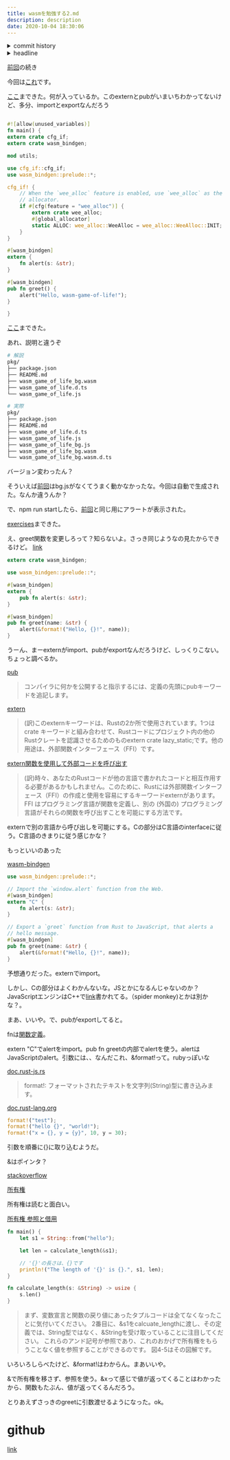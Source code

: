 ```yaml
---
title: wasmを勉強する2.md
description: description
date: 2020-10-04 18:30:06
---
```

<!-- history area start -->
<details><summary>commit history</summary><div><ol>
<li>2020/10/04 18:20:42 51af4f7</li>
</ol></div></details>
<!-- history area end -->
<!-- toc area start -->
<details><summary>headline</summary><div>
<!-- START doctoc generated TOC please keep comment here to allow auto update -->
<!-- DON'T EDIT THIS SECTION, INSTEAD RE-RUN doctoc TO UPDATE -->


- [github](#github)

<!-- END doctoc generated TOC please keep comment here to allow auto update -->

</div></details>

<!-- toc area end -->
[前回](/20201004145825-wasmを勉強する)の続き

今回は[これ](https://rustwasm.github.io/book/game-of-life/setup.html)です。

[ここ](https://rustwasm.github.io/book/game-of-life/hello-world.html#whats-inside)まできた。何が入っているか。このexternとpubがいまいちわかってないけど、多分、importとexportなんだろう

```rust

#![allow(unused_variables)]
fn main() {
extern crate cfg_if;
extern crate wasm_bindgen;

mod utils;

use cfg_if::cfg_if;
use wasm_bindgen::prelude::*;

cfg_if! {
    // When the `wee_alloc` feature is enabled, use `wee_alloc` as the global
    // allocator.
    if #[cfg(feature = "wee_alloc")] {
        extern crate wee_alloc;
        #[global_allocator]
        static ALLOC: wee_alloc::WeeAlloc = wee_alloc::WeeAlloc::INIT;
    }
}

#[wasm_bindgen]
extern {
    fn alert(s: &str);
}

#[wasm_bindgen]
pub fn greet() {
    alert("Hello, wasm-game-of-life!");
}

}
```

[ここ](https://rustwasm.github.io/book/game-of-life/hello-world.html#build-the-project)まできた。

あれ、説明と違うぞ

```bash
# 解説
pkg/
├── package.json
├── README.md
├── wasm_game_of_life_bg.wasm
├── wasm_game_of_life.d.ts
└── wasm_game_of_life.js
```


```bash
# 実際
pkg/
├── package.json
├── README.md
├── wasm_game_of_life.d.ts
├── wasm_game_of_life.js
├── wasm_game_of_life_bg.js
├── wasm_game_of_life_bg.wasm
└── wasm_game_of_life_bg.wasm.d.ts
```

バージョン変わったん？

そういえば[前回](/20201004145825-wasmを勉強する)はbg.jsがなくてうまく動かなかったな。今回は自動で生成された。なんか違うんか？

で、npm run startしたら、[前回](/20201004145825-wasmを勉強する)と同じ用にアラートが表示された。

[exercises](https://rustwasm.github.io/book/game-of-life/hello-world.html#exercises)まできた。

え、greet関数を変更しろって？知らないよ。さっき同じようなの見たからできるけど。 [link](https://developer.mozilla.org/ja/docs/WebAssembly/Rust_to_wasm)

```rust
extern crate wasm_bindgen;

use wasm_bindgen::prelude::*;

#[wasm_bindgen]
extern {
    pub fn alert(s: &str);
}

#[wasm_bindgen]
pub fn greet(name: &str) {
    alert(&format!("Hello, {}!", name));
}
```

うーん、まーexternがimport、pubがexportなんだろうけど、しっくりこない。ちょっと調べるか。

[pub](https://doc.rust-jp.rs/book/second-edition/ch07-02-controlling-visibility-with-pub.html#a%E9%96%A2%E6%95%B0%E3%82%92%E5%85%AC%E9%96%8B%E3%81%AB%E3%81%99%E3%82%8B)

> コンパイラに何かを公開すると指示するには、定義の先頭にpubキーワードを追記します。

[extern](https://doc.rust-lang.org/std/keyword.extern.html)

> (訳)このexternキーワードは、Rustの2か所で使用されています。1つはcrate キーワードと組み合わせて、Rustコードにプロジェクト内の他のRustクレートを認識させるためのものextern crate lazy_static;です。他の用途は、外部関数インターフェース（FFI）です。

[extern関数を使用して外部コードを呼び出す](https://doc.rust-lang.org/book/ch19-01-unsafe-rust.html#using-extern-functions-to-call-external-code)

> (訳)時々、あなたのRustコードが他の言語で書かれたコードと相互作用する必要があるかもしれません。このために、Rustには外部関数インターフェース（FFI）の作成と使用を容易にするキーワードexternがあります。FFI はプログラミング言語が関数を定義し、別の (外国の) プログラミング言語がそれらの関数を呼び出すことを可能にする方法です。

externで別の言語から呼び出しを可能にする。Cの部分はC言語のinterfaceに従う。C言語のきまりに従う感じかな？

もっといいのあった

[wasm-bindgen](https://github.com/rustwasm/wasm-bindgen#example)

```rust
use wasm_bindgen::prelude::*;

// Import the `window.alert` function from the Web.
#[wasm_bindgen]
extern "C" {
    fn alert(s: &str);
}

// Export a `greet` function from Rust to JavaScript, that alerts a
// hello message.
#[wasm_bindgen]
pub fn greet(name: &str) {
    alert(&format!("Hello, {}!", name));
}
```

予想通りだった。externでimport。

しかし、Cの部分はよくわかんないな。JSとかになるんじゃないのか？JavaScriptエンジンはC++で[link](https://ja.wikipedia.org/wiki/V8_(JavaScript%E3%82%A8%E3%83%B3%E3%82%B8%E3%83%B3)#:~:text=V8%E3%81%AF%E3%80%81Google%E3%81%8C%E9%96%8B%E7%99%BA,%E3%81%A7%E6%8E%A1%E7%94%A8%E3%81%95%E3%82%8C%E3%81%A6%E3%81%84%E3%82%8B%E3%80%82)書かれてる。（spider monkey)とかは別かな？。

まあ、いいや。で、pubがexportしてると。

fnは[関数定義](https://doc.rust-jp.rs/book/second-edition/ch03-03-how-functions-work.html#a%E9%96%A2%E6%95%B0)。

extern "C"でalertをimport。pub fn greetの内部でalertを使う。alertはJavaScriptのalert。引数には、、なんだこれ、&format!って。rubyっぽいな

[doc.rust-js.rs](https://doc.rust-jp.rs/rust-by-example-ja/hello/print.html#%E3%83%95%E3%82%A9%E3%83%BC%E3%83%9E%E3%83%83%E3%83%88%E3%81%97%E3%81%A6%E3%83%97%E3%83%AA%E3%83%B3%E3%83%88)

> format!: フォーマットされたテキストを文字列(String)型に書き込みます。

[doc.rust-lang.org](https://doc.rust-lang.org/std/macro.format.html)

```rust
format!("test");
format!("hello {}", "world!");
format!("x = {}, y = {y}", 10, y = 30);
```

引数を順番に{}に取り込むようだ。

&はポインタ？

[stackoverflow](https://stackoverflow.com/questions/31908636/what-does-the-ampersand-mean-in-a-rust-type)

[所有権](https://doc.rust-jp.rs/book/second-edition/ch04-01-what-is-ownership.html)

所有権は読むと面白い。

[所有権 参照と借用](https://doc.rust-jp.rs/book/second-edition/ch04-02-references-and-borrowing.html)

```rust
fn main() {
    let s1 = String::from("hello");

    let len = calculate_length(&s1);

    // '{}'の長さは、{}です
    println!("The length of '{}' is {}.", s1, len);
}

fn calculate_length(s: &String) -> usize {
    s.len()
}
```

> まず、変数宣言と関数の戻り値にあったタプルコードは全てなくなったことに気付いてください。 2番目に、&s1をcalcuate_lengthに渡し、その定義では、String型ではなく、&Stringを受け取っていることに注目してください。
> これらのアンド記号が参照であり、これのおかげで所有権をもらうことなく値を参照することができるのです。 図4-5はその図解です。

いろいろしらべたけど、&format!はわからん。まあいいや。

&で所有権を移さず、参照を使う。&xって感じで値が返ってくることはわかったから、関数もたぶん、値が返ってくるんだろう。

とりあえずさっきのgreetに引数渡せるようになった。ok。

# github
[link](https://github.com/kajirikajiri/rust-js-wasm-2)
